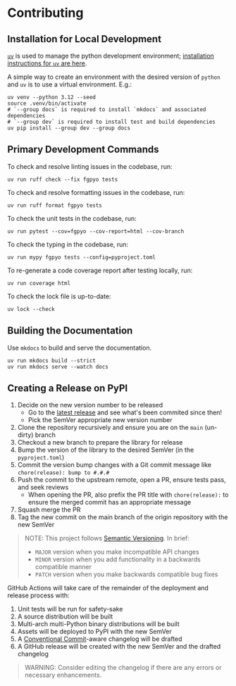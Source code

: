 # Contributing

## Installation for Local Development

[`uv`][uv-link] is used to manage the python development environment; [installation instructions for `uv` are here][uv-install-link].

A simple way to create an environment with the desired version of `python` and `uv` is to use a virtual environment.  E.g.:

```console
uv venv --python 3.12 --seed
source .venv/bin/activate
# `--group docs` is required to install `mkdocs` and associated dependencies
# `--group dev` is required to install test and build dependencies
uv pip install --group dev --group docs
```

[uv-link]:         https://docs.astral.sh/uv/
[uv-install-link]: https://docs.astral.sh/uv/getting-started/installation/

## Primary Development Commands

To check and resolve linting issues in the codebase, run:

```console
uv run ruff check --fix fgpyo tests
```

To check and resolve formatting issues in the codebase, run:

```console
uv run ruff format fgpyo tests
```

To check the unit tests in the codebase, run:

```console
uv run pytest --cov=fgpyo --cov-report=html --cov-branch
```

To check the typing in the codebase, run:

```console
uv run mypy fgpyo tests --config=pyproject.toml
```

To re-generate a code coverage report after testing locally, run:

```console
uv run coverage html
```

To check the lock file is up-to-date:

```console
uv lock --check
```

## Building the Documentation

Use `mkdocs` to build and serve the documentation.

```console
uv run mkdocs build --strict
uv run mkdocs serve --watch docs
```

## Creating a Release on PyPI

1. Decide on the new version number to be released
   - Go to the [latest release](https://github.com/fulcrumgenomics/fgpyo/releases/latest) and see what's been commited since then!
   - Pick the SemVer appropriate new version number
2. Clone the repository recursively and ensure you are on the `main` (un-dirty) branch
3. Checkout a new branch to prepare the library for release
4. Bump the version of the library to the desired SemVer (in the `pyproject.toml`) 
5. Commit the version bump changes with a Git commit message like `chore(release): bump to #.#.#`
6. Push the commit to the upstream remote, open a PR, ensure tests pass, and seek reviews
    - When opening the PR, also prefix the PR title with `chore(release):` to ensure the merged commit has an appropriate message
7. Squash merge the PR
8. Tag the new commit on the main branch of the origin repository with the new SemVer

> NOTE:
> This project follows [Semantic Versioning](https://semver.org/).
> In brief:
> 
> - `MAJOR` version when you make incompatible API changes
> - `MINOR` version when you add functionality in a backwards compatible manner
> - `PATCH` version when you make backwards compatible bug fixes

GitHub Actions will take care of the remainder of the deployment and release process with:

1. Unit tests will be run for safety-sake
2. A source distribution will be built
3. Multi-arch multi-Python binary distributions will be built
4. Assets will be deployed to PyPI with the new SemVer
5. A [Conventional Commit](https://www.conventionalcommits.org/en/v1.0.0/)-aware changelog will be drafted
6. A GitHub release will be created with the new SemVer and the drafted changelog

> WARNING:
> Consider editing the changelog if there are any errors or necessary enhancements.
